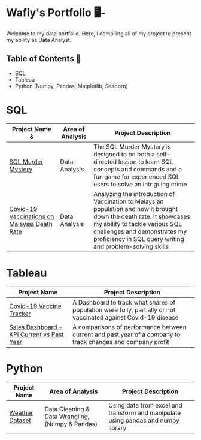 # Wafiy's Portfolio 🖥-
Welcome to my data portfolio. Here, I compiling all of my project to present my ability as Data Analyst.

## Table of Contents 📰
* SQL 
* Tableau
* Python (Numpy, Pandas, Matplotlib, Seaborn)

# SQL
| Project Name &         |   Area of Analysis           | Project Description     |
| ------------------ | -----------------------------| ------------------- |
| [SQL Murder Mystery](https://github.com/wafiyalwi13/Basic-SQL-/blob/main/SQL%20Murder%20Mystery/) | Data Analysis           | The SQL Murder Mystery is designed to be both a self-directed lesson to learn SQL concepts and commands and a fun game for experienced SQL users to solve an intriguing crime |
| [Covid-19 Vaccinations on Malaysia Death Rate](https://github.com/wafiyalwi13/Basic-SQL-/blob/main/Vaccination%20and%20it%20roles%20in%20reducing%20the%20death%20rate%20for%20Covid-19/)  | Data Analysis       | Analyzing the introduction of Vaccination to Malaysian population and how it brought down the death rate. It showcases my ability to tackle various SQL challenges and demonstrates my proficiency in SQL query writing and problem-solving skills |

# Tableau 
| Project Name    | Project Description       |
| ---------------- | ------------------------ | 
| [Covid-19 Vaccine Tracker](https://public.tableau.com/app/profile/wafiy.alwi/viz/Covid-19MultipleVaccineTrackerMarch2023/GlobalVaccineTracker)                   |  A Dashboard to track what shares of population were fully, partially or not vaccinated against Covid-19 disease|                  
|   [Sales Dashboard -KPI Current vs Past Year](https://public.tableau.com/app/profile/wafiy.alwi/viz/SalesDashboard-KPIofCurrentPastYear/Dashboard)                 | A comparisons of performance between current and past year of a company to track changes and company profit | 


# Python
| Project Name    | Area of Analysis | Project Description     |
| --------------  | -----------------| ---------------------   |
| [Weather Dataset](https://github.com/wafiyalwi13/Weather_Dataset) | Data Cleaning & Data Wrangling, (Numpy & Pandas) | Using data from excel and transform and manipulate using pandas and numpy library | 




